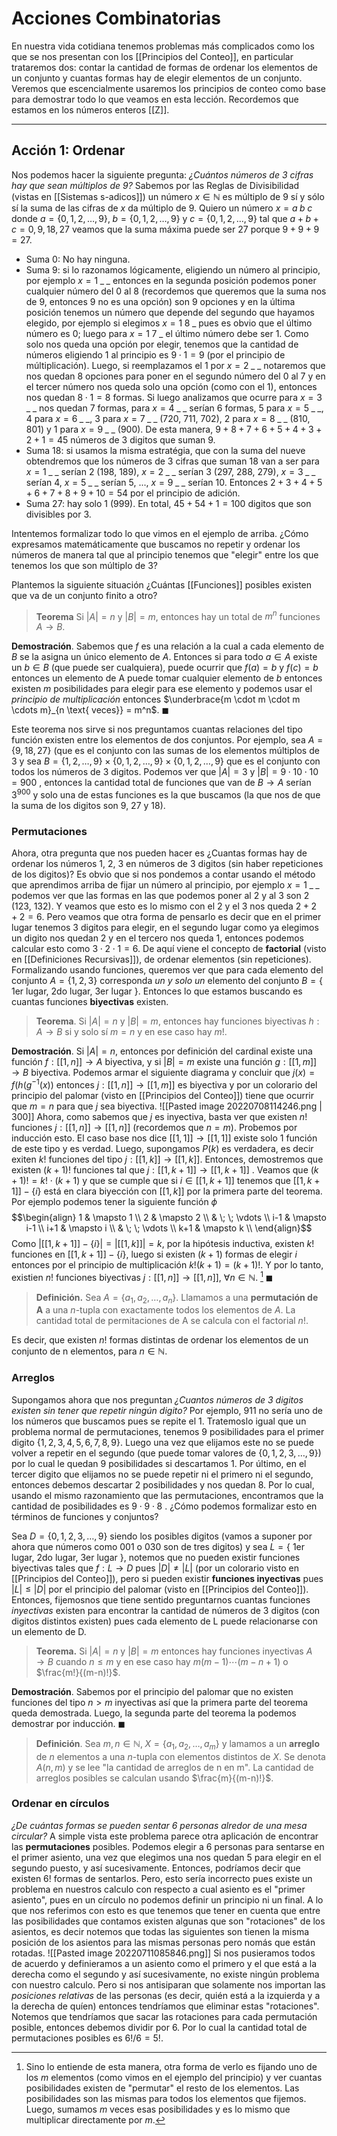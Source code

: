 # Acciones Combinatorias
En nuestra vida cotidiana tenemos problemas más complicados como los que se nos presentan con los [[Principios del Conteo]], en particular trataremos dos: contar la cantidad de formas de ordenar los elementos de un conjunto y cuantas formas hay de elegir elementos de un conjunto.  Veremos que escencialmente usaremos los principios de conteo como base para demostrar todo lo que veamos en esta lección. Recordemos que estamos en los números enteros [[Z]].

---
## Acción 1: Ordenar
Nos podemos hacer la siguiente pregunta: _¿Cuántos números de 3 cifras hay que sean múltiplos de 9?_
Sabemos por las Reglas de Divisibilidad (vistas en [[Sistemas s-adicos]]) un número $x \in \mathbb{N}$ es múltiplo de 9 sí y sólo sí la suma de las cifras de $x$ da múltiplo de 9. Quiero un número $x = a \; b \; c$ donde $a = \{0,1,2, \dots, 9\}, \; b = \{0,1,2, \dots, 9\}$ y $c = \{0,1,2, \dots, 9\}$ tal que $a + b +c = 0, 9, 18, 27$ veamos que la suma máxima puede ser 27 porque $9+9+9 = 27$. 
- Suma 0: No hay ninguna.
- Suma 9: si lo razonamos lógicamente, eligiendo un número al principio, por ejemplo $x = 1 \; \_ \; \_$ entonces en la segunda posición podemos poner cualquier número del 0 al 8 (recordemos que queremos que la suma nos de 9, entonces 9 no es una opción) son 9 opciones  y en la última posición tenemos un número que depende del segundo que hayamos elegido, por ejemplo si elegimos $x = 1 \; 8 \; \_$ pues es obvio que el último número es 0; luego para $x = 1 \; 7 \; \_$ el último número debe ser 1. Como solo nos queda una opción por elegir, tenemos que la cantidad de números eligiendo 1 al principio es $9 \cdot 1 = 9$ (por el principio de múltiplicación). Luego, si reemplazamos el 1 por $x = 2 \; \_ \; \_$ notaremos que nos quedan 8 opciones para poner en el segundo número del 0 al 7 y en el tercer número nos queda solo una opción (como con el 1), entonces nos quedan $8 \cdot 1 = 8$ formas. Si luego analizamos que ocurre para $x = 3 \; \_ \; \_$ nos quedan 7 formas, para $x = 4 \; \_ \; \_$  serían 6 formas, 5 para $x = 5 \; \_ \; \_$, 4 para $x = 6 \; \_ \; \_$, 3 para $x = 7 \; \_ \; \_$  (720, 711, 702), 2 para $x = 8 \; \_ \; \_$ (810, 801) y 1 para $x = 9 \; \_ \; \_$ (900). De esta manera, $9 + 8+7+6+5+4+3+2+1 = 45$ números de 3 digitos que suman 9.
- Suma 18: si usamos la misma estratégia, que con la suma del nueve obtendremos que los números de 3 cifras que suman 18 van a ser para $x = 1 \; \_ \; \_$ serían 2 (198, 189), $x = 2 \; \_ \; \_$ serían 3 (297, 288, 279), $x = 3 \; \_ \; \_$ serían 4, $x = 5 \; \_ \; \_$ serían 5, ..., $x = 9 \; \_ \; \_$ serían 10. Entonces $2+3+4+5+6+7+8+9+10 = 54$ por el principio de adición.
- Suma 27: hay solo 1 (999).
En total, $45 + 54 + 1 = 100$ digitos que son divisibles por 3.

Intentemos formalizar todo lo que vimos en el ejemplo de arriba. ¿Cómo expresamos matemáticamente que buscamos no repetir y ordenar los números de manera tal que al principio tenemos que "elegir" entre los que tenemos los que son múltiplo de 3?

Plantemos la siguiente situación  ¿Cuántas [[Funciones]] posibles existen que va de un conjunto finito a otro?

> **Teorema** Si $|A| = n$ y $|B| = m$, entonces hay un total de $m^n$ funciones $A \rightarrow B$. 

**Demostración**. Sabemos que $f$ es una relación a la cual a cada elemento de $B$ se la asigna un único elemento de $A$. Entonces si para todo $a \in A$ existe un $b \in B$ (que puede ser cualquiera), puede ocurrir que $f(a) = b$ y $f(c) = b$ entonces un elemento de A puede tomar cualquier elemento de $b$ entonces existen $m$ posibilidades para elegir para ese elemento y podemos usar el *principio de multiplicación* entonces $\underbrace{m \cdot m \cdot m \cdots m}_{n \text{ veces}} = m^n$. $\blacksquare$ 

Este teorema nos sirve si nos preguntamos cuantas relaciones del tipo función existen entre los elementos de dos conjuntos. Por ejemplo, sea $A = \{9, 18, 27\}$ (que es el conjunto con las sumas de los elementos múltiplos de 3 y sea $B = \{1, 2, \dots, 9\} \times \{0,1,2, \dots,9 \} \times \{0,1,2,\dots, 9\}$ que es el conjunto con todos los números de 3 digitos. Podemos ver que $|A| = 3$ y $|B| = 9 \cdot 10 \cdot 10 = 900$ , entonces la cantidad total de funciones que van de $B \rightarrow A$ serían $3^{900}$ y solo una de estas funciones es la que buscamos (la que nos de que la suma de los digitos son 9, 27 y 18).

### Permutaciones
Ahora, otra pregunta que nos pueden hacer es ¿Cuantas formas hay de ordenar los números 1, 2, 3 en números de 3 digitos (sin haber repeticiones de los digitos)? Es obvio que si nos pondemos a contar usando el método que aprendimos arriba de fijar un número al principio, por ejemplo $x = 1 \; \_ \; \_$ podemos ver que las formas en las que podemos poner al 2 y al 3 son 2 (123, 132). Y veamos que esto es lo mismo con el 2 y el 3 nos queda $2+2+2 = 6$. Pero veamos que otra forma de pensarlo es decir que en el primer lugar tenemos 3 digitos para elegir, en el segundo lugar como ya elegimos un digito nos quedan 2 y en el tercero nos queda 1, entonces podemos calcular esto como $3 \cdot 2 \cdot 1 = 6$. De aquí viene el concepto de **factorial** (visto en [[Definiciones Recursivas]]), de ordenar elementos (sin repeticiones). 
Formalizando usando funciones, queremos ver que para cada elemento del conjunto $A = \{1,2,3\}$ corresponda *un y solo un* elemento del conjunto $B = \{ \text{ 1er lugar, 2do lugar, 3er lugar } \}$. Entonces lo que estamos buscando es cuantas funciones **biyectivas** existen.  

> **Teorema**. Si $|A| = n$ y $|B| = m$, entonces hay funciones biyectivas $h: A \rightarrow B$ si y solo sí $m = n$ y en ese caso hay $m!$.

**Demostración**. Si $|A| = n$, entonces por definición del cardinal existe una función $f: [[1, n]] \rightarrow A$ biyectiva, y si $|B| = m$ existe una función $g:[[1, m]] \rightarrow B$ biyectiva. Podemos armar el siguiente diagrama y concluir que $j(x) = f(h(g^{-1}(x))$ entonces  $j:[[1,n]] \rightarrow [[1,m]]$  es biyectiva y por un colorario del principio del palomar (visto en [[Principios del Conteo]]) tiene que ocurrir que $m=n$  para que $j$ sea biyectiva.
![[Pasted image 20220708114246.png | 300]]
Ahora, como sabemos que $j$ es inyectiva, basta ver que existen $n!$ funciones $j:[[1,n]] \rightarrow [[1,n]]$ (recordemos que $n=m$). Probemos por inducción esto. El caso base nos dice  $[[1,1]] \rightarrow [[1,1]]$  existe solo 1 función de este tipo y es verdad. Luego, supongamos $P(k)$ es verdadera, es decir exiten $k!$ funciones del tipo $j: [[1,k]] \rightarrow [[1,k]]$. Entonces, demostremos que existen $(k+1)!$ funciones tal que $j: [[1, k+1]] \rightarrow [[1,k+1]]$ . 
Veamos que $(k+1)! = k! \cdot (k+1)$ y que se cumple que si $i \in [[1, k+1]]$ tenemos que $[[1,k+1]] - \{i\}$ está en clara biyección con $[[1,k]]$ por la primera parte del teorema. Por ejemplo podemos tener la siguiente función $\phi$ 
$$\begin{align}
1 & \mapsto 1 \\
2 & \mapsto 2 \\
& \; \; \vdots \\
i-1 & \mapsto i-1 \\
i+1 & \mapsto i \\
& \; \; \vdots \\
k+1 & \mapsto k \\
\end{align}$$
Como $|[[1,k+1]]-\{i\}| = |[[1,k]]| = k$, por la hipótesis inductiva, existen $k!$ funciones en $[[1,k+1]]-\{i\}$, luego si existen $(k+1)$ formas de elegir $i$ entonces por el principio de multiplicación $k!(k+1) = (k+1)!$. Y por lo tanto, existien $n!$ funciones biyectivas $j: [[1,n]] \rightarrow [[1,n]]$, $\forall n \in \mathbb{N}$.  [^1] $\blacksquare$ 

> **Definición.** Sea $A = \{a_1, a_2, \dots, a_n\}$. Llamamos a una **permutación de A** a una $n$-tupla con exactamente todos los elementos de $A$. La cantidad total de permitaciones de A se calcula con el factorial $n!$.

Es decir, que existen $n!$ formas distintas de ordenar los elementos de un conjunto de n elementos, para $n \in \mathbb{N}$. 

### Arreglos
Supongamos ahora que nos preguntan _¿Cuantos números de 3 digitos existen sin tener que repetir ningún digito?_ Por ejemplo, 911 no sería uno de los números que buscamos pues se repite el 1. 
Tratemoslo igual que un problema normal de permutaciones, tenemos 9 posibilidades para el primer digito $\{1,2,3,4,5,6,7,8,9\}$. Luego una vez que elijamos este no se puede volver a repetir en el segundo (que puede tomar valores de $\{0,1,2,3, \dots, 9\}$) por lo cual le quedan 9 posibilidades si descartamos 1. Por último, en el tercer digito que elijamos no se puede repetir ni el primero ni el segundo, entonces debemos descartar 2 posibilidades y nos quedan 8. Por lo cual, usando el mismo razonamiento que las permutaciones, encontramos que la cantidad de posibilidades es $9\cdot 9 \cdot 8$ . 
¿Cómo podemos formalizar esto en términos de funciones y conjuntos?

Sea  $D = \{0,1,2,3, \dots, 9\}$ siendo los posibles digitos (vamos a suponer por ahora que números como $001$ o $030$ son de tres digitos) y sea $L = \{ \text{ 1er lugar, 2do lugar, 3er lugar } \}$, notemos que no pueden existir funciones biyectivas tales que $f:L \rightarrow D$ pues $|D| \neq |L|$ (por un colorario visto en [[Principios del Conteo]]), pero si pueden existir **funciones inyectivas** pues $|L| \leq |D|$ por el principio del palomar (visto en [[Principios del Conteo]]). Entonces, fijemosnos que tiene sentido preguntarnos cuantas funciones *inyectivas* existen para encontrar la cantidad de números de 3 digitos (con digitos distintos existen) pues cada elemento de L puede relacionarse con un elemento de D. 

> **Teorema.** Si $|A| =n$ y $|B| = m$ entonces hay funciones inyectivas $A \rightarrow B$ cuando $n \leq m$ y en ese caso hay $m(m-1)\cdots (m-n+1)$ o $\frac{m!}{(m-n)!}$.

**Demostración**. Sabemos por el principio del palomar que no existen funciones del tipo $n > m$ inyectivas así que la primera parte del teorema queda demostrada. Luego, la segunda parte del teorema la podemos demostrar por inducción. $\blacksquare$ 

> **Definición**. Sea $m,n \in \mathbb{N}, \; X = \{a_1, a_2, \dots, a_m \}$ y lamamos a un **arreglo** de $n$ elementos a una $n$-tupla con elementos distintos de $X$. Se denota $A(n,m)$ y se lee "la cantidad de arreglos de n en m". La cantidad de arreglos posibles se calculan usando $\frac{m}{(m-n)!}$.


### Ordenar en círculos
_¿De cuántas formas se pueden sentar 6 personas alredor de una mesa circular?_
A simple vista este problema parece otra aplicación de encontrar las **permutaciones** posibles. Podemos elegir a 6 personas para sentarse en el primer asiento, una vez que elegimos una nos quedan 5 para elegir en el segundo puesto, y así sucesivamente. Entonces, podríamos decir que existen $6!$ formas de sentarlos. Pero, esto sería incorrecto pues existe un problema en nuestros calculo con respecto a cual asiento es el "primer asiento", pues en un círculo no podemos definir un principio ni un final. A lo que nos referimos con esto es que tenemos que tener en cuenta que entre las posibilidades que contamos existen algunas que son "rotaciones" de los asientos, es decir notemos que todas las siguientes son tienen la misma posición de los asientos para las mismas personas pero nomás que están rotadas. 
![[Pasted image 20220711085846.png]]
Si nos pusieramos todos de acuerdo y definieramos a un asiento como el primero y el que está a la derecha como el segundo y así sucesivamente, no existe ningún problema con nuestro calculo. Pero si nos antisiparan que solamente nos importan las _posiciones relativas_ de las personas (es decir, quién está a la izquierda y a la derecha de quíen) entonces tendríamos que eliminar estas "rotaciones". Notemos que tendríamos que sacar las rotaciones para cada permutación posible, entonces debemos dividir por 6. Por lo cual la cantidad total de permutaciones posibles es $6!/6 = 5!$.



[^1]: Sino lo entiende de esta manera, otra forma de verlo es fijando uno de los $m$ elementos (como vimos en el ejemplo del principio) y ver cuantas posibilidades existen de "permutar" el resto de los elementos. Las posibilidades son las mismas para todos los elementos que fijemos. Luego, sumamos $m$ veces esas posibilidades y es lo mismo que multiplicar directamente por $m$.
